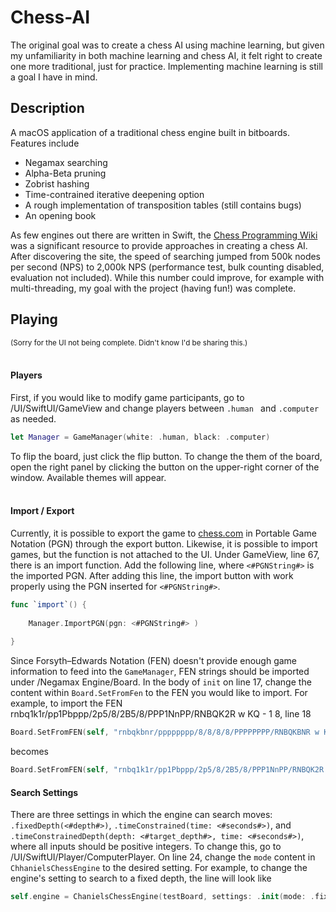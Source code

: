 # Chess-AI
The original goal was to create a chess AI using machine learning, but given my unfamiliarity in both machine learning and chess AI, it felt right to create one more traditional, just for practice. Implementing machine learning is still a goal I have in mind.
<!-- ![alt text](http://url/to/img.png) -->
## Description
A macOS application of a traditional chess engine built in bitboards. Features include
- Negamax searching
- Alpha-Beta pruning
- Zobrist hashing
- Time-contrained iterative deepening option
- A rough implementation of transposition tables (still contains bugs)
- An opening book

As few engines out there are written in Swift, the [Chess Programming Wiki](https://www.chessprogramming.org) was a significant resource to provide approaches in creating a chess AI. After discovering the site, the speed of searching jumped from 500k nodes per second (NPS) to 2,000k NPS (performance test, bulk counting disabled, evaluation not included). While this number could improve, for example with multi-threading, my goal with the project (having fun!) was complete. 

## Playing
<sub>(Sorry for the UI not being complete. Didn't know I'd be sharing this.)</sub> <br /> <br />
#### Players
First, if you would like to modify game participants, go to /UI/SwiftUI/GameView and change players between ```.human ``` and ```.computer ``` as needed.
``` swift 
let Manager = GameManager(white: .human, black: .computer)
```
To flip the board, just click the flip button. To change the them of the board, open the right panel by clicking the button on the upper-right corner of the window. Available themes will appear. <br /> <br />
#### Import / Export
Currently, it is possible to export the game to [chess.com](chess.com) in Portable Game Notation (PGN) through the export button. Likewise, it is possible to import games, but the function is not attached to the UI. Under GameView, line 67, there is an import function. Add the following line, where ```<#PGNString#>``` is the imported PGN. After adding this line, the import button with work properly using the PGN inserted for ```<#PGNString#>```.
``` swift
func `import`() {
       
    Manager.ImportPGN(pgn: <#PGNString#> )
        
}
```
Since Forsyth–Edwards Notation (FEN) doesn't provide enough game information to feed into the ```GameManager```, FEN strings should be imported under /Negamax Engine/Board. In the body of ```init``` on line 17, change the content within ```Board.SetFromFen``` to the FEN you would like to import. For example, to import the FEN rnbq1k1r/pp1Pbppp/2p5/8/2B5/8/PPP1NnPP/RNBQK2R w KQ - 1 8, line 18
``` swift
Board.SetFromFEN(self, "rnbqkbnr/pppppppp/8/8/8/8/PPPPPPPP/RNBQKBNR w KQkq - 0 0")
```
becomes 
``` swift
Board.SetFromFEN(self, "rnbq1k1r/pp1Pbppp/2p5/8/2B5/8/PPP1NnPP/RNBQK2R w KQ - 1 8")
```
#### Search Settings
There are three settings in which the engine can search moves: ```.fixedDepth(<#depth#>)```, ```.timeConstrained(time: <#seconds#>)```, and ```.timeConstrainedDepth(depth: <#target_depth#>, time: <#seconds#>)```, where all inputs should be positive integers. To change this, go to /UI/SwiftUI/Player/ComputerPlayer. On line 24, change the ```mode``` content in ```ChhanielsChessEngine``` to the desired setting. For example, to change the engine's setting to search to a fixed depth, the line will look like
``` swift 
self.engine = ChanielsChessEngine(testBoard, settings: .init(mode: .fixedDepth(5), usesTranspositionTable: true, usesOpeningBook: false))
```
